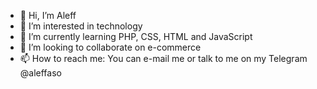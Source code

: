 - 👋 Hi, I’m Aleff
- 👀 I’m interested in technology
- 🌱 I’m currently learning PHP, CSS, HTML and JavaScript
- 💞️ I’m looking to collaborate on e-commerce
- 📫 How to reach me: You can e-mail me or talk to me on my Telegram @aleffaso

<!---
aleffaso/aleffaso is a ✨ special ✨ repository because its `README.md` (this file) appears on your GitHub profile.
You can click the Preview link to take a look at your changes.
--->
